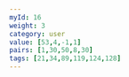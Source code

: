 ```yaml
---
myId: 16
weight: 3
category: user
value: [53,4,-1,1]
pairs: [1,30,50,8,30]
tags: [21,34,89,119,124,128]
---
```


